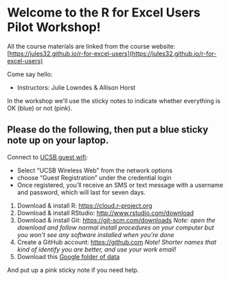 # Welcome to the R for Excel Users Pilot Workshop!


All the course materials are linked from the course website: [https://jules32.github.io/r-for-excel-users](https://jules32.github.io/r-for-excel-users)

Come say hello: 
 
- Instructors: Julie Lowndes & Allison Horst

In the workshop we'll use the sticky notes to indicate whether everything is OK (blue) or not (pink).

## Please do the following, then put a blue sticky note up on your laptop.


Connect to [UCSB guest wifi](https://www.news.ucsb.edu/2019/019657/new-guest-wi-fi): 
  - Select “UCSB Wireless Web” from the network options
  - choose “Guest Registration” under the credential login
  - Once registered, you’ll receive an SMS or text message with a username and password, which will last for seven days.

1. Download & install R: https://cloud.r-project.org
1. Download & install RStudio: http://www.rstudio.com/download 
1. Download & install Git: https://git-scm.com/downloads *Note: open the download and follow normal install procedures on your computer but you won't see any software installed when you're done*
1. Create a GitHub account: https://github.com *Note! Shorter names that kind of identify you are better, and use your work email!*
1. Download this [Google folder of data](https://drive.google.com/drive/u/0/folders/1uhjXW_FS25NemJ_wLjxceqyiiwwPmpz_)

And put up a pink sticky note if you need help. 
